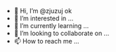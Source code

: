 - 👋 Hi, I’m @zjuzuj ok
- 👀 I’m interested in ...
- 🌱 I’m currently learning ...
- 💞️ I’m looking to collaborate on ...
- 📫 How to reach me ...

<!---
zjuzuj/zjuzuj is a ✨ special ✨ repository because its `README.md` (this file) appears on your GitHub profile.
You can click the Preview link to take a look at your changes.
--->
